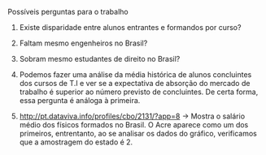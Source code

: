 Possíveis perguntas para o trabalho


1) Existe disparidade entre alunos entrantes e formandos por curso?

2) Faltam mesmo engenheiros no Brasil?

3) Sobram mesmo estudantes de direito no Brasil?

4) Podemos fazer uma análise da média histórica de alunos concluintes dos cursos de T.I e ver se a expectativa de absorção do mercado de trabalho é superior ao número previsto de concluintes. De certa forma, essa pergunta é análoga à primeira.

5) http://pt.dataviva.info/profiles/cbo/2131/?app=8 -> Mostra o salário médio dos físicos formados no Brasil. O Acre aparece como um dos primeiros, entrentanto, ao se analisar os dados do gráfico, verificamos que a amostragem do estado é 2.
